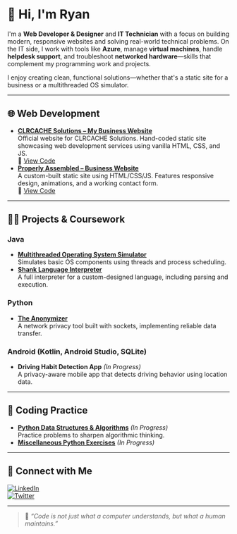 # 👋 Hi, I'm Ryan

I'm a **Web Developer & Designer** and **IT Technician** with a focus on building modern, responsive websites and solving real-world technical problems. On the IT side, I work with tools like **Azure**, manage **virtual machines**, handle **helpdesk support**, and troubleshoot **networked hardware**—skills that complement my programming work and projects.

I enjoy creating clean, functional solutions—whether that's a static site for a business or a multithreaded OS simulator.

---

## 🌐 Web Development

- **[CLRCACHE Solutions – My Business Website](https://ryan-dugan.github.io/properlyassembled)**  
  Official website for CLRCACHE Solutions. Hand-coded static site showcasing web development services using vanilla HTML, CSS, and JS.  
  🔗 [View Code](https://github.com/ryan-dugan/clrcachesolutions)
- **[Properly Assembled – Business Website](https://ryan-dugan.github.io/properlyassembled)**  
  A custom-built static site using HTML/CSS/JS. Features responsive design, animations, and a working contact form.  
  🔗 [View Code](https://github.com/ryan-dugan/properlyassembled)

---

## 👨‍💻 Projects & Coursework

### Java
- **[Multithreaded Operating System Simulator](https://github.com/ryan-dugan/os_simulator)**  
  Simulates basic OS components using threads and process scheduling.
- **[Shank Language Interpreter](https://github.com/ryan-dugan/shank-interpreter)**  
  A full interpreter for a custom-designed language, including parsing and execution.

### Python
- **[The Anonymizer](https://github.com/ryan-dugan/anonymizer)**  
  A network privacy tool built with sockets, implementing reliable data transfer.

### Android (Kotlin, Android Studio, SQLite)
- **Driving Habit Detection App** *(In Progress)*  
  A privacy-aware mobile app that detects driving behavior using location data.

---

## 📘 Coding Practice

- **[Python Data Structures & Algorithms](https://github.com/ryan-dugan/Programming-Practice/tree/main/python-algos)** *(In Progress)*  
  Practice problems to sharpen algorithmic thinking.
- **[Miscellaneous Python Exercises](https://github.com/ryan-dugan/Programming-Practice/tree/main/python-exercises)** *(In Progress)*

---

## 🤝 Connect with Me

[![LinkedIn](https://img.shields.io/badge/LinkedIn-blue?logo=linkedin&style=flat)](https://www.linkedin.com/in/ryandugan1/)  
[![Twitter](https://img.shields.io/badge/Twitter-@ryan_dugann-1DA1F2?logo=twitter&style=flat)](https://twitter.com/ryan_dugann)

---

> 💬 *“Code is not just what a computer understands, but what a human maintains.”*

